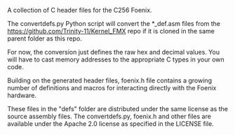 A collection of C header files for the C256 Foenix.

The convertdefs.py Python script will convert the *_def.asm files from the https://github.com/Trinity-11/Kernel_FMX 
repo if it is cloned in the same parent folder as this repo.

For now, the conversion just defines the raw hex and decimal values.
You will have to cast memory addresses to the appropriate C types in your own code.

Building on the generated header files, foenix.h file contains a growing number of
definitions and macros for interacting directly with the Foenix hardware.

These files in the "defs" folder are distributed under the same license as
the source assembly files. The convertdefs.py, foenix.h and other files are
available under the Apache 2.0 license as specified in the LICENSE file.